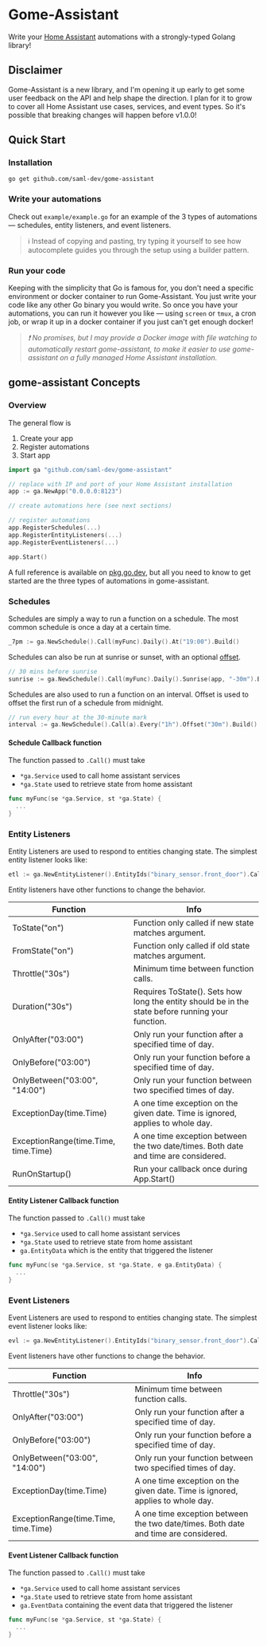 # Gome-Assistant

Write your [Home Assistant](https://www.home-assistant.io/) automations with a strongly-typed Golang library!

## Disclaimer

Gome-Assistant is a new library, and I'm opening it up early to get some user feedback on the API and help shape the direction. I plan for it to grow to cover all Home Assistant use cases, services, and event types. So it's possible that breaking changes will happen before v1.0.0!

## Quick Start

### Installation

```
go get github.com/saml-dev/gome-assistant
```

### Write your automations

Check out `example/example.go` for an example of the 3 types of automations — schedules, entity listeners, and event listeners.

> ℹ️ Instead of copying and pasting, try typing it yourself to see how autocomplete guides you through the setup using a builder pattern.

### Run your code

Keeping with the simplicity that Go is famous for, you don't need a specific environment or docker container to run Gome-Assistant. You just write your code like any other Go binary you would write. So once you have your automations, you can run it however you like — using `screen` or `tmux`, a cron job, or wrap it up in a docker container if you just can't get enough docker!

> _❗ No promises, but I may provide a Docker image with file watching to automatically restart gome-assistant, to make it easier to use gome-assistant on a fully managed Home Assistant installation._

## gome-assistant Concepts

### Overview

The general flow is

1. Create your app
2. Register automations
3. Start app

```go
import ga "github.com/saml-dev/gome-assistant"

// replace with IP and port of your Home Assistant installation
app := ga.NewApp("0.0.0.0:8123")

// create automations here (see next sections)

// register automations
app.RegisterSchedules(...)
app.RegisterEntityListeners(...)
app.RegisterEventListeners(...)

app.Start()
```

A full reference is available on [pkg.go.dev](https://pkg.go.dev/github.com/saml-dev/gome-assistant), but all you need to know to get started are the three types of automations in gome-assistant.

### Schedules

Schedules are simply a way to run a function on a schedule. The most common schedule is once a day at a certain time.

```go
_7pm := ga.NewSchedule().Call(myFunc).Daily().At("19:00").Build()
```

Schedules can also be run at sunrise or sunset, with an optional [offset](https://pkg.go.dev/time#ParseDuration).

```go
// 30 mins before sunrise
sunrise := ga.NewSchedule().Call(myFunc).Daily().Sunrise(app, "-30m").Build()
```

Schedules are also used to run a function on an interval. Offset is used to offset the first run of a schedule from midnight.

```go
// run every hour at the 30-minute mark
interval := ga.NewSchedule().Call(a).Every("1h").Offset("30m").Build()
```

#### Schedule Callback function

The function passed to `.Call()` must take

- `*ga.Service` used to call home assistant services
- `*ga.State` used to retrieve state from home assistant

```go
func myFunc(se *ga.Service, st *ga.State) {
  ...
}
```

### Entity Listeners

Entity Listeners are used to respond to entities changing state. The simplest entity listener looks like:

```go
etl := ga.NewEntityListener().EntityIds("binary_sensor.front_door").Call(myFunc).Build()
```

Entity listeners have other functions to change the behavior.

| Function                             | Info                                                                                              |
| ------------------------------------ | ------------------------------------------------------------------------------------------------- |
| ToState("on")                        | Function only called if new state matches argument.                                               |
| FromState("on")                      | Function only called if old state matches argument.                                               |
| Throttle("30s")                      | Minimum time between function calls.                                                              |
| Duration("30s")                      | Requires ToState(). Sets how long the entity should be in the state before running your function. |
| OnlyAfter("03:00")                   | Only run your function after a specified time of day.                                             |
| OnlyBefore("03:00")                  | Only run your function before a specified time of day.                                            |
| OnlyBetween("03:00", "14:00")        | Only run your function between two specified times of day.                                        |
| ExceptionDay(time.Time)              | A one time exception on the given date. Time is ignored, applies to whole day.                    |
| ExceptionRange(time.Time, time.Time) | A one time exception between the two date/times. Both date and time are considered.               |
| RunOnStartup()                       | Run your callback once during App.Start()                                                         |

#### Entity Listener Callback function

The function passed to `.Call()` must take

- `*ga.Service` used to call home assistant services
- `*ga.State` used to retrieve state from home assistant
- `ga.EntityData` which is the entity that triggered the listener

```go
func myFunc(se *ga.Service, st *ga.State, e ga.EntityData) {
  ...
}
```

### Event Listeners

Event Listeners are used to respond to entities changing state. The simplest event listener looks like:

```go
evl := ga.NewEntityListener().EntityIds("binary_sensor.front_door").Call(myFunc).Build()
```

Event listeners have other functions to change the behavior.

| Function                             | Info                                                                                |
| ------------------------------------ | ----------------------------------------------------------------------------------- |
| Throttle("30s")                      | Minimum time between function calls.                                                |
| OnlyAfter("03:00")                   | Only run your function after a specified time of day.                               |
| OnlyBefore("03:00")                  | Only run your function before a specified time of day.                              |
| OnlyBetween("03:00", "14:00")        | Only run your function between two specified times of day.                          |
| ExceptionDay(time.Time)              | A one time exception on the given date. Time is ignored, applies to whole day.      |
| ExceptionRange(time.Time, time.Time) | A one time exception between the two date/times. Both date and time are considered. |

#### Event Listener Callback function

The function passed to `.Call()` must take

- `*ga.Service` used to call home assistant services
- `*ga.State` used to retrieve state from home assistant
- `ga.EventData` containing the event data that triggered the listener

```go
func myFunc(se *ga.Service, st *ga.State) {
  ...
}
```
